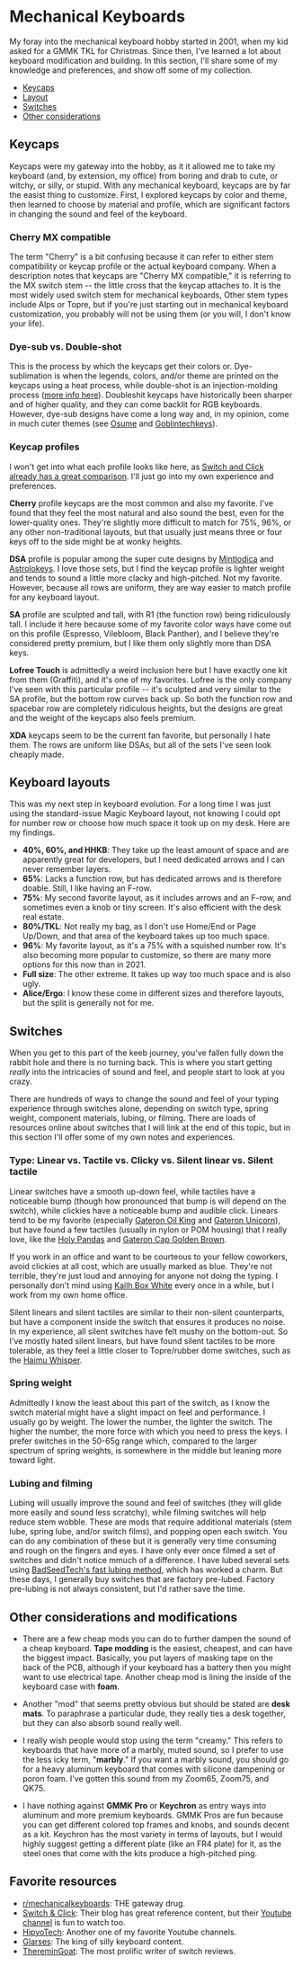 # Mechanical Keyboards

My foray into the mechanical keyboard hobby started in 2001, when my kid asked for a GMMK TKL for Christmas. Since then, I've learned a lot about keyboard modification and building. In this section, I'll share some of my knowledge and preferences, and show off some of my collection.

* [Keycaps](#keycaps)
* [Layout](#keyboard-layouts)
* [Switches](#switches)
* [Other considerations](#other-considerations-and-modifications)

## Keycaps

Keycaps were my gateway into the hobby, as it it allowed me to take my keyboard (and, by extension, my office) from boring and drab to cute, or witchy, or silly, or stupid. With any mechanical keyboard, keycaps are by far the easist thing to customize. First, I explored keycaps by color and theme, then learned to choose by material and profile, which are significant factors in changing the sound and feel of the keyboard.

### Cherry MX compatible

The term "Cherry" is a bit confusing because it can refer to either stem compatibility or keycap profile or the actual keyboard company. When a description notes that keycaps are "Cherry MX compatible," it is referring to the MX switch stem -- the little cross that the keycap attaches to. It is the most widely used switch stem for mechanical keyboards, Other stem types include Alps or Topre, but if you're just starting out in mechanical keyboard customization, you probably will not be using them (or you will, I don't know your life).

### Dye-sub vs. Double-shot
This is the process by which the keycaps get their colors or. Dye-sublimation is when the legends, colors, and/or theme are printed on the keycaps using a heat process, while double-shot is an injection-molding process ([more info here](https://switchandclick.com/double-shot-vs-dye-sub-keycaps-whats-the-difference/)). Doubleshit keycaps have historically been sharper and of higher quality, and they can come backlit for RGB keyboards. However, dye-sub designs have come a long way and, in my opinion, come in much cuter themes (see [Osume](http://osumekeys.com) and [Goblintechkeys](http://goblintechkeys.com)).

### Keycap profiles
I won't get into what each profile looks like here, as [Switch and Click already has a great comparison](https://switchandclick.com/ultimate-guide-to-picking-a-keycap-set-for-your-mechanical-keyboard/). I'll just go into my own experience and preferences. 

  **Cherry** profile keycaps are the most common and also my favorite. I've found that they feel the most natural and also sound the best, even for the lower-quality ones. They're slightly more difficult to match for 75%, 96%, or any other non-traditional layouts, but that usually just means three or four keys off to the side might be at wonky heights.

  **DSA** profile is popular among the super cute designs by [Mintlodica](http://mintlodica.com) and [Astrolokeys](https://drop.com/buy/drop-dsa-astrolokeys-keycaps-by-sailorhg-and-cassidoo?defaultSelectionIds=966965). I love those sets, but I find the keycap profile is lighter weight and tends to sound a little more clacky and high-pitched. Not my favorite. However, because all rows are uniform, they are way easier to match profile for any keyboard layout.

  **SA** profile are sculpted and tall, with R1 (the function row) being ridiculously tall. I include it here because some of my favorite color ways have come out on this profile (Espresso, Vilebloom, Black Panther), and I believe they're considered pretty premium, but I like them only slightly more than DSA keys.

  **Lofree Touch** is admittedly a weird inclusion here but I have exactly one kit from them (Graffiti), and it's one of my favorites. Lofree is the only company I've seen with this particular profile -- it's sculpted and very similar to the SA profile, but the bottom row curves back up. So both the function row and spacebar row are completely ridiculous heights, but the designs are great and the weight of the keycaps also feels premium.

  **XDA** keycaps seem to be the current fan favorite, but personally I hate them. The rows are uniform like DSAs, but all of the sets I've seen look cheaply made.

## Keyboard layouts

This was my next step in keyboard evolution. For a long time I was just using the standard-issue Magic Keyboard layout, not knowing I could opt for number row or choose how much space it took up on my desk. Here are my findings.

* **40%, 60%, and HHKB**: They take up the least amount of space and are apparently great for developers, but I need dedicated arrows and I can never remember layers.
* **65%**: Lacks a function row, but has dedicated arrows and is therefore doable. Still, I like having an F-row.
* **75%**: My second favorite layout, as it includes arrows and an F-row, and sometimes even a knob or tiny screen. It's also efficient with the desk real estate.
* **80%/TKL**: Not really my bag, as I don't use Home/End or Page Up/Down, and that area of the keyboard takes up too much space.
* **96%**: My favorite layout, as it's a 75% with a squished number row. It's also becoming more popular to customize, so there are many more options for this now than in 2021.
* **Full size**: The other extreme. It takes up way too much space and is also ugly.
* **Alice/Ergo**: I know these come in different sizes and therefore layouts, but the split is generally not for me.

## Switches

When you get to this part of the keeb journey, you've fallen fully down the rabbit hole and there is no turning back. This is where you start getting *really* into the intricacies of sound and feel, and people start to look at you crazy.

There are hundreds of ways to change the sound and feel of your typing experience through switches alone, depending on switch type, spring weight, component materials, lubing, or filming. There are loads of resources online about switches that I will link at the end of this topic, but in this section I'll offer some of my own notes and experiences.

### Type: Linear vs. Tactile vs. Clicky vs. Silent linear vs. Silent tactile

Linear switches have a smooth up-down feel, while tactiles have a noticeable bump (though how pronounced that bump is will depend on the switch), while clickies have a noticeable bump and audible click. Linears tend to be my favorite (especially [Gateron Oil King](https://www.amazon.com/Gateron-Switch-Linear-Mechanical-Keyboard/dp/B09T5B98N2) and [Gateron Unicorn](https://hippokeys.com/products/gateron-unicorn-linear-switch)), but have found a few tactiles (usually in nylon or POM housing) that I really love, like the [Holy Pandas](https://drop.com/buy/drop-holy-panda-x-mechanical-switches?searchId=884c9c5748c83eb102d8889ff0bc3af4&defaultSelectionIds=967407) and [Gateron Cap Golden Brown](https://keebsforall.com/products/gateron-cap-v2-switches?variant=42453414215899&currency=USD&utm_medium=product_sync&utm_source=google&utm_content=sag_organic&utm_campaign=sag_organic&srsltid=AfmBOopomWvK_f8y2wkIxvNkznAw4zkmHle_to7z_FIYm4G7d1_QeAzf5kk).

If you work in an office and want to be courteous to your fellow coworkers, avoid clickies at all cost, which are usually marked as blue. They're not terrible, they're just loud and annoying for anyone not doing the typing. I personally don't mind using [Kailh Box White](https://www.amazon.com/Kailh-White-Mechanical-Keyboard-Switches/dp/B07885QL77/ref=sr_1_3?keywords=kailh+box+white&qid=1695932531&sr=8-3) every once in a while, but I work from my own home office.

Silent linears and silent tactiles are similar to their non-silent counterparts, but have a component inside the switch that ensures it produces no noise. In my experience, all silent switches have felt mushy on the bottom-out. So I've mostly hated silent linears, but have found silent tactiles to be more tolerable, as they feel a little closer to Topre/rubber dome switches, such as the [Haimu Whisper](https://cannonkeys.com/products/haimu-whisper-silent-tactile-switch).

### Spring weight

Admittedly I know the least about this part of the switch, as I know the switch material might have a slight impact on feel and performance. I usually go by weight. The lower the number, the lighter the switch. The higher the number, the more force with which you need to press the keys. I prefer switches in the 50-65g range which, compared to the larger spectrum of spring weights, is somewhere in the middle but leaning more toward light.

### Lubing and filming

Lubing will usually improve the sound and feel of switches (they will glide more easily and sound less scratchy), while filming switches will help reduce stem wobble. These are mods that require additional materials (stem lube, spring lube, and/or switch films), and popping open each switch. You can do any combination of these but it is generally very time consuming and rough on the fingers and eyes. I have only ever once filmed a set of switches and didn't notice mmuch of a difference. I have lubed several sets using [BadSeedTech's fast lubing method](https://youtu.be/jYiH6P53miM?si=wtKzgnZVPtWi0wbs), which has worked a charm. But these days, I generally buy switches that are factory pre-lubed. Factory pre-lubing is not always consistent, but I'd rather save the time.

## Other considerations and modifications

* There are a few cheap mods you can do to further dampen the sound of a cheap keyboard. **Tape modding** is the easiest, cheapest, and can have the biggest impact. Basically, you put layers of masking tape on the back of the PCB, although if your keyboard has a battery then you might want to use electrical tape. Another cheap mod is lining the inside of the keyboard case with **foam**.
  
* Another "mod" that seems pretty obvious but should be stated are **desk mats**. To paraphrase a particular dude, they really ties a desk together, but they can also absorb sound really well.
  
* I really wish people would stop using the term "creamy." This refers to keyboards that have more of a marbly, muted sound, so I prefer to use the less icky term, "**marbly**." If you want a marbly sound, you should go for a heavy aluminum keyboard that comes with silicone dampening or poron foam. I've gotten this sound from my Zoom65, Zoom75, and QK75.
  
* I have nothing against **GMMK Pro** or **Keychron** as entry ways into aluminum and more premium keyboards. GMMK Pros are fun because you can get different colored top frames and knobs, and sounds decent as a kit. Keychron has the most variety in terms of layouts, but I would highly suggest getting a different plate (like an FR4 plate) for it, as the steel ones that come with the kits produce a high-pitched ping.

## Favorite resources

* [r/mechanicalkeyboards](http://reddit.com/r/mechanicalkeyboards): THE gateway drug.
* [Switch & Click](https://switchandclick.com/): Their blog has great reference content, but their [Youtube channel](https://www.youtube.com/@SwitchandClickOfficial) is fun to watch too.
* [HipyoTech](https://www.youtube.com/@HipyoTech): Another one of my favorite Youtube channels.
* [Glarses](https://www.youtube.com/@Glarses): The king of silly keyboard content.
* [ThereminGoat](https://www.theremingoat.com/): The most prolific writer of switch reviews.
